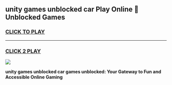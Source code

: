 
## unity games unblocked car Play Online 👋 Unblocked Games
<h3>
<a href="https://premium.freeplayer.one?title=unity_games_unblocked_car&ref=19F">CLICK TO PLAY</a></h3>
<hr>

<h3>
<a href="https://premium.freeplayer.one?title=unity_games_unblocked_car&ref=19F">CLICK 2 PLAY</a>
  
</h3>

<a href="https://premium.freeplayer.one?title=unity_games_unblocked_car&ref=19F"><img src="https://clearcache.store/games.png"></a>


**unity games unblocked car games unblocked: Your Gateway to Fun and Accessible Online Gaming**
